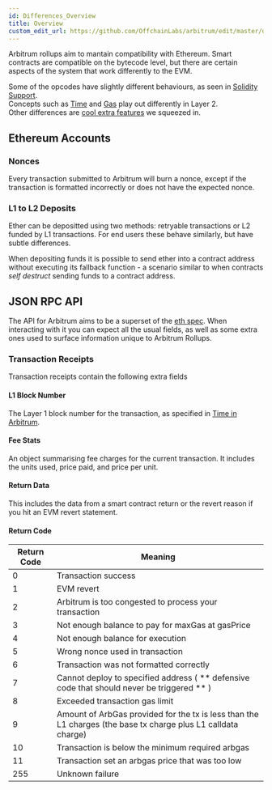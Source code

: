 ```yaml
---
id: Differences_Overview
title: Overview
custom_edit_url: https://github.com/OffchainLabs/arbitrum/edit/master/docs/Differences_Ethereum_Overview.md
---
```


Arbitrum rollups aim to mantain compatibility with Ethereum. Smart contracts are compatible on the bytecode level, but there are certain aspects of the system that work differently to the EVM.

Some of the opcodes have slightly different behaviours, as seen in [Solidity Support](Solidity_Support.md).  
Concepts such as [Time](Time_In_Arbitrum.md) and [Gas](ArbGas.md) play out differently in Layer 2.  
Other differences are [cool extra features](Special_Features.md) we squeezed in.

## Ethereum Accounts

### Nonces

Every transaction submitted to Arbitrum will burn a nonce, except if the transaction is formatted incorrectly or does not have the expected nonce.

### L1 to L2 Deposits

Ether can be depositted using two methods: retryable transactions or L2 funded by L1 transactions. For end users these behave similarly, but have subtle differences.

When depositing funds it is possible to send ether into a contract address without executing its fallback function - a scenario similar to when contracts _self destruct_ sending funds to a contract address.

## JSON RPC API

The API for Arbitrum aims to be a superset of the [eth spec](https://eth.wiki/json-rpc/API). When interacting with it you can expect all the usual fields, as well as some extra ones used to surface information unique to Arbitrum Rollups.

### Transaction Receipts

Transaction receipts contain the following extra fields

#### L1 Block Number

The Layer 1 block number for the transaction, as specified in [Time in Arbitrum](Time_In_Arbitrum.md).

#### Fee Stats

An object summarising fee charges for the current transaction. It includes the units used, price paid, and price per unit.

#### Return Data

This includes the data from a smart contract return or the revert reason if you hit an EVM revert statement.

#### Return Code

| Return Code | Meaning                                                                                                       |
| ----------- | ------------------------------------------------------------------------------------------------------------- |
| 0           | Transaction success                                                                                           |
| 1           | EVM revert                                                                                                    |
| 2           | Arbitrum is too congested to process your transaction                                                         |
| 3           | Not enough balance to pay for maxGas at gasPrice                                                              |
| 4           | Not enough balance for execution                                                                              |
| 5           | Wrong nonce used in transaction                                                                               |
| 6           | Transaction was not formatted correctly                                                                       |
| 7           | Cannot deploy to specified address ( ** defensive code that should never be triggered ** )                    |
| 8           | Exceeded transaction gas limit                                                                                |
| 9           | Amount of ArbGas provided for the tx is less than the L1 charges (the base tx charge plus L1 calldata charge) |
| 10          | Transaction is below the minimum required arbgas                                                              |
| 11          | Transaction set an arbgas price that was too low                                                              |
| 255         | Unknown failure                                                                                               |
